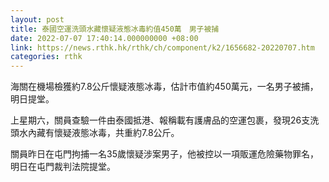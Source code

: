```yaml
---
layout: post
title: 泰國空運洗頭水藏懷疑液態冰毒約值450萬　男子被捕
date: 2022-07-07 17:40:14.000000000 +08:00
link: https://news.rthk.hk/rthk/ch/component/k2/1656682-20220707.htm
categories: rthk
---
```


海關在機場檢獲約7.8公斤懷疑液態冰毒，估計市值約450萬元，一名男子被捕，明日提堂。

上星期六，關員查驗一件由泰國抵港、報稱載有護膚品的空運包裹，發現26支洗頭水內藏有懷疑液態冰毒，共重約7.8公斤。

關員昨日在屯門拘捕一名35歲懷疑涉案男子，他被控以一項販運危險藥物罪名，明日在屯門裁判法院提堂。
